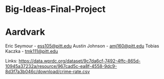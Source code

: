# Big-Ideas-Final-Project
# Aardvark
Eric Seymour - ess105@pitt.edu
Austin Johnson - amj160@pitt.edu
Tobias Kaczka - tmk111@pitt.edu

Links:
https://data.wprdc.org/dataset/9c7da6cf-7492-4ffc-865d-10945a37232a/resource/967cad5c-ea8f-4558-9dc9-8d3f7a3b046c/download/crime-rate.csv
